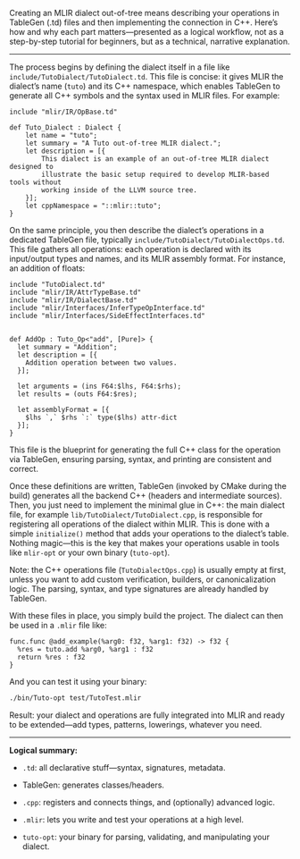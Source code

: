 Creating an MLIR dialect out-of-tree means describing your operations in TableGen (.td) files and then implementing the connection in C++. Here’s how and why each part matters—presented as a logical workflow, not as a step-by-step tutorial for beginners, but as a technical, narrative explanation.

---

The process begins by defining the dialect itself in a file like `include/TutoDialect/TutoDialect.td`. This file is concise: it gives MLIR the dialect’s name (`tuto`) and its C++ namespace, which enables TableGen to generate all C++ symbols and the syntax used in MLIR files. For example:

```tablegen
include "mlir/IR/OpBase.td"

def Tuto_Dialect : Dialect {
    let name = "tuto";
    let summary = "A Tuto out-of-tree MLIR dialect.";
    let description = [{
        This dialect is an example of an out-of-tree MLIR dialect designed to
        illustrate the basic setup required to develop MLIR-based tools without
        working inside of the LLVM source tree.
    }];
    let cppNamespace = "::mlir::tuto";
}
```

On the same principle, you then describe the dialect’s operations in a dedicated TableGen file, typically `include/TutoDialect/TutoDialectOps.td`. This file gathers all operations: each operation is declared with its input/output types and names, and its MLIR assembly format. For instance, an addition of floats:

```tablegen
include "TutoDialect.td"
include "mlir/IR/AttrTypeBase.td"
include "mlir/IR/DialectBase.td"
include "mlir/Interfaces/InferTypeOpInterface.td"
include "mlir/Interfaces/SideEffectInterfaces.td"


def AddOp : Tuto_Op<"add", [Pure]> {
  let summary = "Addition";
  let description = [{
    Addition operation between two values.
  }];

  let arguments = (ins F64:$lhs, F64:$rhs);
  let results = (outs F64:$res);

  let assemblyFormat = [{
    $lhs `,` $rhs `:` type($lhs) attr-dict
  }];
}
```

This file is the blueprint for generating the full C++ class for the operation via TableGen, ensuring parsing, syntax, and printing are consistent and correct.

Once these definitions are written, TableGen (invoked by CMake during the build) generates all the backend C++ (headers and intermediate sources). Then, you just need to implement the minimal glue in C++: the main dialect file, for example `lib/TutoDialect/TutoDialect.cpp`, is responsible for registering all operations of the dialect within MLIR. This is done with a simple `initialize()` method that adds your operations to the dialect’s table. Nothing magic—this is the key that makes your operations usable in tools like `mlir-opt` or your own binary (`tuto-opt`).

Note: the C++ operations file (`TutoDialectOps.cpp`) is usually empty at first, unless you want to add custom verification, builders, or canonicalization logic. The parsing, syntax, and type signatures are already handled by TableGen.

With these files in place, you simply build the project. The dialect can then be used in a `.mlir` file like:

```mlir
func.func @add_example(%arg0: f32, %arg1: f32) -> f32 {
  %res = tuto.add %arg0, %arg1 : f32
  return %res : f32
}
```

And you can test it using your binary:

```bash
./bin/Tuto-opt test/TutoTest.mlir
```

Result: your dialect and operations are fully integrated into MLIR and ready to be extended—add types, patterns, lowerings, whatever you need.

---

**Logical summary:**

- `.td`: all declarative stuff—syntax, signatures, metadata.
    
- TableGen: generates classes/headers.
    
- `.cpp`: registers and connects things, and (optionally) advanced logic.
    
- `.mlir`: lets you write and test your operations at a high level.
    
- `tuto-opt`: your binary for parsing, validating, and manipulating your dialect.